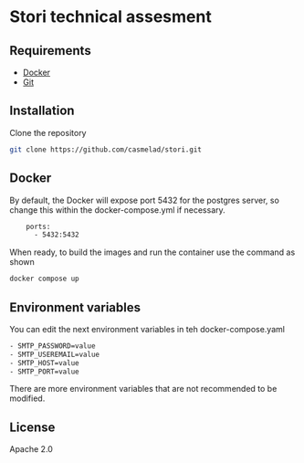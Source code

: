 # Stori technical assesment

## Requirements

- [Docker](https://www.docker.com/)
- [Git](https://git-scm.com/downloads)

## Installation

Clone the repository

```sh
git clone https://github.com/casmelad/stori.git
```
## Docker

By default, the Docker will expose port 5432 for the postgres server, so change this within the
docker-compose.yml if necessary. 

```sh
    ports:
      - 5432:5432
```

When ready, to build the images and run the container use the command as shown

```sh
docker compose up
```

## Environment variables

You can edit the next environment variables in teh docker-compose.yaml



```sh
- SMTP_PASSWORD=value
- SMTP_USEREMAIL=value
- SMTP_HOST=value
- SMTP_PORT=value
```

There are more environment variables that are not recommended to be modified.

## License

Apache 2.0

